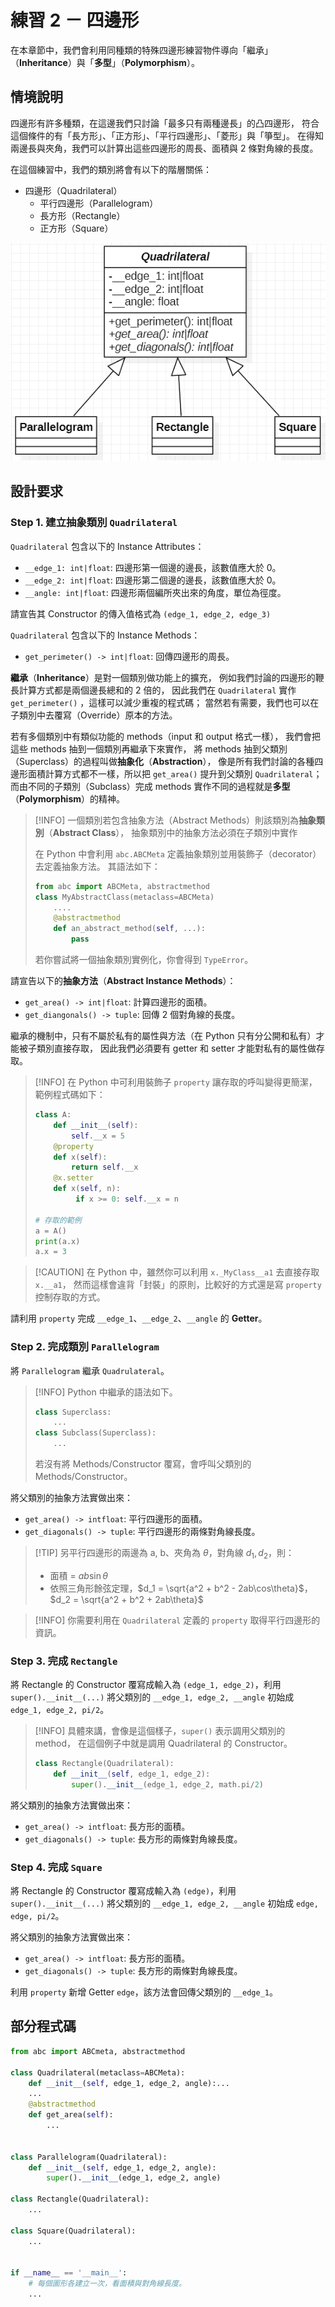 # 練習 2 － 四邊形
在本章節中，我們會利用同種類的特殊四邊形練習物件導向「繼承」（**Inheritance**）與「**多型**」（**Polymorphism**）。

## 情境說明
四邊形有許多種類，在這邊我們只討論「最多只有兩種邊長」的凸四邊形，
符合這個條件的有「長方形」、「正方形」、「平行四邊形」、「菱形」與「箏型」。
在得知兩邊長與夾角，我們可以計算出這些四邊形的周長、面積與 2 條對角線的長度。

在這個練習中，我們的類別將會有以下的階層關係：
- 四邊形（Quadrilateral）
    - 平行四邊形（Parallelogram）
    - 長方形（Rectangle）
    - 正方形（Square）

![](img/p2_uml.png)

## 設計要求
### Step 1. 建立抽象類別 `Quadrilateral`
`Quadrilateral` 包含以下的 Instance Attributes：
- `__edge_1: int|float`: 四邊形第一個邊的邊長，該數值應大於 0。
- `__edge_2: int|float`: 四邊形第二個邊的邊長，該數值應大於 0。
- `__angle: int|float`: 四邊形兩個編所夾出來的角度，單位為徑度。

請宣告其 Constructor 的傳入值格式為 `(edge_1, edge_2, edge_3)`

`Quadrilateral` 包含以下的 Instance Methods：
- `get_perimeter() -> int|float`: 回傳四邊形的周長。

**繼承**（**Inheritance**）是對一個類別做功能上的擴充，
例如我們討論的四邊形的鞭長計算方式都是兩個邊長總和的 2 倍的，
因此我們在 `Quadrilateral` 實作 `get_perimeter()` ，這樣可以減少重複的程式碼；
當然若有需要，我們也可以在子類別中去覆寫（Override）原本的方法。

若有多個類別中有類似功能的 methods（input 和 output 格式一樣），
我們會把這些 methods 抽到一個類別再繼承下來實作，
將 methods 抽到父類別（Superclass）的過程叫做**抽象化**（**Abstraction**），
像是所有我們討論的各種四邊形面積計算方式都不一樣，所以把 `get_area()` 提升到父類別 `Quadrilateral`；
而由不同的子類別（Subclass）完成 methods 實作不同的過程就是**多型**（**Polymorphism**）的精神。

> [!INFO] 一個類別若包含抽象方法（Abstract Methods）則該類別為**抽象類別**（**Abstract Class**），
> 抽象類別中的抽象方法必須在子類別中實作
> 
> 在 Python 中會利用 `abc.ABCMeta` 定義抽象類別並用裝飾子（decorator）去定義抽象方法。
> 其語法如下：
>
> ``` python
> from abc import ABCMeta, abstractmethod
> class MyAbstractClass(metaclass=ABCMeta)
>     ....
>     @abstractmethod
>     def an_abstract_method(self, ...):
>         pass
> ```
> 若你嘗試將一個抽象類別實例化，你會得到 `TypeError`。

請宣告以下的**抽象方法**（**Abstract Instance Methods**）：

- `get_area() -> int|float`: 計算四邊形的面積。
- `get_diangonals() -> tuple`: 回傳 2 個對角線的長度。

繼承的機制中，只有不屬於私有的屬性與方法（在 Python 只有分公開和私有）才能被子類別直接存取，
因此我們必須要有 getter 和 setter 才能對私有的屬性做存取。
> [!INFO] 在 Python 中可利用裝飾子 `property` 讓存取的呼叫變得更簡潔，
> 範例程式碼如下：
> ``` python
> class A:
>     def __init__(self):
>         self.__x = 5
>     @property
>     def x(self):
>         return self.__x
>     @x.setter
>     def x(self, n):
>          if x >= 0: self.__x = n
> 
> # 存取的範例
> a = A()
> print(a.x)
> a.x = 3
> ```

> [!CAUTION] 在 Python 中，雖然你可以利用 `x._MyClass__a1` 去直接存取 `x.__a1`，
> 然而這樣會違背「封裝」的原則，比較好的方式還是寫 `property` 控制存取的方式。

請利用 `property` 完成 `__edge_1`、`__edge_2`、`__angle` 的 **Getter**。


### Step 2. 完成類別 `Parallelogram`
將 `Parallelogram` 繼承 `Quadrulateral`。
> [!INFO] Python 中繼承的語法如下。
> ```python
> class Superclass:
>     ...
> class Subclass(Superclass):
>     ...
> ```
> 若沒有將 Methods/Constructor 覆寫，會呼叫父類別的 Methods/Constructor。

將父類別的抽象方法實做出來：
- `get_area() -> intfloat`: 平行四邊形的面積。
- `get_diagonals() -> tuple`: 平行四邊形的兩條對角線長度。

> [!TIP] 另平行四邊形的兩邊為 a, b、夾角為 $\theta$，對角線 $d_1, d_2$，則：
> - 面積 = $ab\sin{\theta}$
> - 依照三角形餘弦定理，$d_1 = \sqrt{a^2 + b^2 - 2ab\cos\theta}$，
>   $d_2 = \sqrt{a^2 + b^2 + 2ab\theta}$

> [!INFO] 你需要利用在 `Quadrilateral` 定義的 `property` 取得平行四邊形的資訊。


### Step 3. 完成 `Rectangle`
將 Rectangle 的 Constructor 覆寫成輸入為 `(edge_1, edge_2)`，利用 `super().__init__(...)` 將父類別的 `__edge_1, edge_2, __angle` 初始成 `edge_1, edge_2, pi/2`。
> [!INFO] 具體來講，會像是這個樣子，`super()` 表示調用父類別的 method，
> 在這個例子中就是調用 Quadrilateral 的 Constructor。
> ```python
> class Rectangle(Quadrilateral):
>     def __init__(self, edge_1, edge_2):
>         super().__init__(edge_1, edge_2, math.pi/2)
> ```

將父類別的抽象方法實做出來：
- `get_area() -> intfloat`: 長方形的面積。
- `get_diagonals() -> tuple`: 長方形的兩條對角線長度。


### Step 4. 完成 `Square`
將 Rectangle 的 Constructor 覆寫成輸入為 `(edge)`，利用 `super().__init__(...)` 將父類別的 `__edge_1, edge_2, __angle` 初始成 `edge, edge, pi/2`。

將父類別的抽象方法實做出來：
- `get_area() -> intfloat`: 長方形的面積。
- `get_diagonals() -> tuple`: 長方形的兩條對角線長度。

利用 `property` 新增 Getter `edge`，該方法會回傳父類別的 `__edge_1`。

## 部分程式碼
```python
from abc import ABCmeta, abstractmethod

class Quadrilateral(metaclass=ABCMeta):
    def __init__(self, edge_1, edge_2, angle):...
    ...
    @abstractmethod
    def get_area(self):
        ...


class Parallelogram(Quadrilateral):
    def __init__(self, edge_1, edge_2, angle):
        super().__init__(edge_1, edge_2, angle)

class Rectangle(Quadrilateral):
    ...

class Square(Quadrilateral):
    ...


if __name__ == '__main__':
    # 每個圖形各建立一次，看面積與對角線長度。
    ...
```